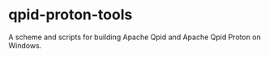 # qpid-proton-tools
A scheme and scripts for building Apache Qpid and Apache Qpid Proton on Windows.